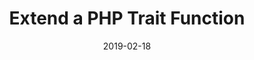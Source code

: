 ---
date: 2019-02-18
title: Extend a PHP Trait Function
image: codetip-extend-php-trait.png
language: PHP
---